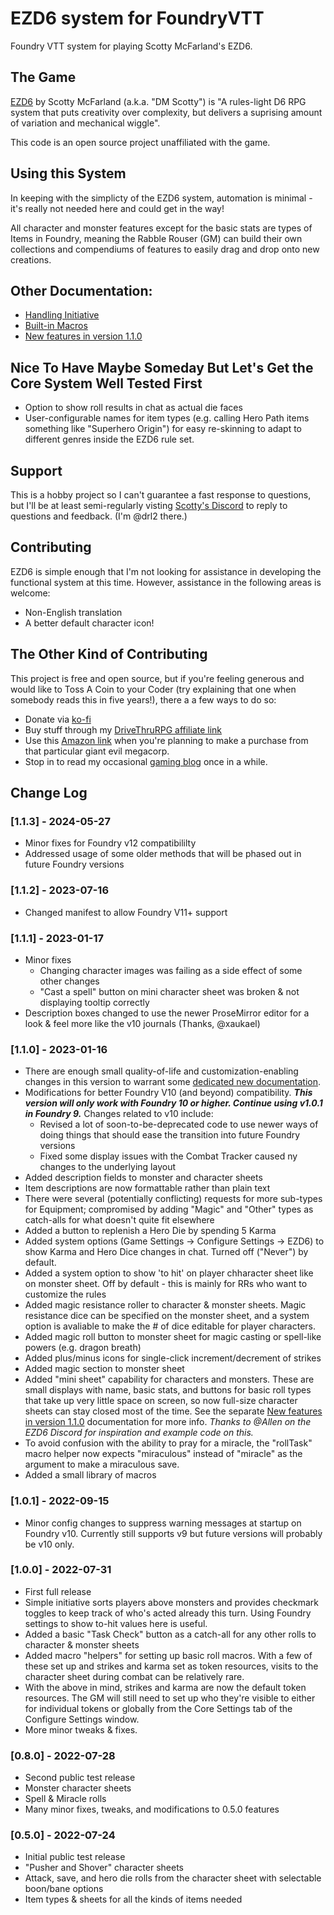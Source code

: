# EZD6 system for FoundryVTT
Foundry VTT system for playing Scotty McFarland's EZD6.

## The Game
[EZD6](https://www.drivethrurpg.com/product/397599/EZD6-Core-Rulebook?affiliate_id=1692486) by Scotty McFarland (a.k.a. "DM Scotty") is "A rules-light D6 RPG system that puts creativity over complexity, but delivers a suprising amount of variation and mechanical wiggle".

This code is an open source project unaffiliated with the game.

## Using this System
In keeping with the simplicty of the EZD6 system, automation is minimal - it's really not needed here and could get in the way!

All character and monster features except for the basic stats are types of Items in Foundry, meaning the Rabble Rouser (GM) can build their own collections and compendiums of features to easily drag and drop onto new creations.

## Other Documentation:
- [Handling Initiative](initiative.md)
- [Built-in Macros](macro-helpers.md)
- [New features in version 1.1.0](v110_changes.md)

## Nice To Have Maybe Someday But Let's Get the Core System Well Tested First

- Option to show roll results in chat as actual die faces
- User-configurable names for item types (e.g. calling Hero Path items something like "Superhero Origin") for easy re-skinning to adapt to different genres inside the EZD6 rule set.

## Support
This is a hobby project so I can't guarantee a fast response to questions, but I'll be at least semi-regularly visting [Scotty's Discord](https://discord.gg/Abp22Ja6aK) to reply to questions and feedback.  (I'm @drl2 there.)

## Contributing
EZD6 is simple enough that I'm not looking for assistance in developing the functional system at this time.  However, assistance in the following areas is welcome:
- Non-English translation
- A better default character icon!

## The Other Kind of Contributing
This project is free and open source, but if you're feeling generous and would like to Toss A Coin to your Coder (try explaining that one when somebody reads this in five years!), there a a few ways to do so:

- Donate via [ko-fi](https://ko-fi.com/drl2461951)
- Buy stuff through my [DriveThruRPG affiliate link](https://www.drivethrurpg.com/?affiliate_id=1692486)
- Use this [Amazon link](https://amzn.to/3kGDqgc) when you're planning to make a purchase from that particular giant evil megacorp.
- Stop in to read my occasional [gaming blog](https://gaming.drl2.com) once in a while.  

## Change Log

### [1.1.3] - 2024-05-27
- Minor fixes for Foundry v12 compatibililty
- Addressed usage of some older methods that will be phased out in future Foundry versions 

### [1.1.2] - 2023-07-16
- Changed manifest to allow Foundry V11+ support

### [1.1.1] - 2023-01-17
- Minor fixes
    - Changing character images was failing as a side effect of some other changes
    - "Cast a spell" button on mini character sheet was broken & not displaying tooltip correctly
- Description boxes changed to use the newer ProseMirror editor for a look & feel more like the v10 journals (Thanks, @xaukael)

### [1.1.0] - 2023-01-16
- There are enough small quality-of-life and customization-enabling changes in this version to warrant some [dedicated new documentation](v110_changes.md).
- Modifications for better Foundry V10 (and beyond) compatibility.  ***This version will only work with Foundry 10 or higher.  Continue using v1.0.1 in Foundry 9.***  Changes related to v10 include:
    - Revised a lot of soon-to-be-deprecated code to use newer ways of doing things that should ease the transition into future Foundry versions
    - Fixed some display issues with the Combat Tracker caused ny changes to the underlying layout
- Added description fields to monster and character sheets
- Item descriptions are now formattable rather than plain text
- There were several (potentially conflicting) requests for more sub-types for Equipment; compromised by adding "Magic" and "Other" types as catch-alls for what doesn't quite fit elsewhere
- Added a button to replenish a Hero Die by spending 5 Karma
- Added system options (Game Settings -> Configure Settings -> EZD6) to show Karma and Hero Dice changes in chat.  Turned off ("Never") by default.
- Added a system option to show 'to hit' on player chharacter sheet like on monster sheet.  Off by default - this is mainly for RRs who want to customize the rules
- Added magic resistance roller to character & monster sheets.  Magic resistance dice can be specified on the monster sheet, and a system option is avaliable to make the # of dice editable for player characters.
- Added magic roll button to monster sheet for magic casting or spell-like powers (e.g. dragon breath)
- Added plus/minus icons for single-click increment/decrement of strikes
- Added magic section to monster sheet 
- Added "mini sheet" capability for characters and monsters.  These are small displays with name, basic stats, and buttons for basic roll types that take up very little space on screen, so now full-size character sheets can stay closed most of the time.  See the separate [New features in version 1.1.0](v110_changes.md) documentation for more info.  *Thanks to @Allen on the EZD6 Discord for inspiration and example code on this.*
 - To avoid confusion with the ability to pray for a miracle, the "rollTask" macro helper now expects "miraculous" instead of "miracle" as the argument to make a miraculous save.
 - Added a small library of macros


### [1.0.1] - 2022-09-15
- Minor config changes to suppress warning messages at startup on Foundry v10.  Currently still supports v9 but future versions will probably be v10 only.

### [1.0.0] - 2022-07-31
- First full release
- Simple initiative sorts players above monsters and provides checkmark toggles to keep track of who's acted already this turn.  Using Foundry settings to show to-hit values here is useful.
- Added a basic "Task Check" button as a catch-all for any other rolls to character & monster sheets
- Added macro "helpers" for setting up basic roll macros.  With a few of these set up and strikes and karma set as token resources, visits to the character sheet during combat can be relatively rare.
- With the above in mind, strikes and karma are now the default token resources.  The GM will still need to set up who they're visible to either for individual tokens or globally from the Core Settings tab of the Configure Settings window.
- More minor tweaks & fixes.


### [0.8.0] - 2022-07-28
- Second public test release
- Monster character sheets
- Spell & Miracle rolls
- Many minor fixes, tweaks, and modifications to 0.5.0 features

### [0.5.0] - 2022-07-24

- Initial public test release
- "Pusher and Shover" character sheets
- Attack, save, and hero die rolls from the character sheet with selectable boon/bane options
- Item types & sheets for all the kinds of items needed


